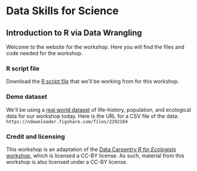 # Data Skills for Science

## Introduction to R via Data Wrangling
Welcome to the website for the workshop. Here you will find the files and code needed for the workshop.


### R script file
Download the [R script file](#) that we'll be working from for this workshop.


### Demo dataset
We'll be using a [real world dataset](https://figshare.com/articles/Portal_Project_Teaching_Database/1314459) of life-history, population, and ecological data for our workshop today. Here is the URL for a CSV file of the data: 
`https://ndownloader.figshare.com/files/2292169`


### Credit and licensing
This workshop is an adaptation of the [Data Carpentry _R for Ecologists_ workshop](https://datacarpentry.org/R-ecology-lesson/index.html), which is licensed a CC-BY license. As such, material from this workshop is also licensed under a CC-BY license.
